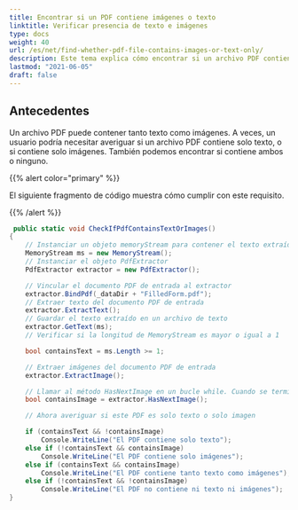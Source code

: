 ```yaml
---
title: Encontrar si un PDF contiene imágenes o texto
linktitle: Verificar presencia de texto e imágenes
type: docs
weight: 40
url: /es/net/find-whether-pdf-file-contains-images-or-text-only/
description: Este tema explica cómo encontrar si un archivo PDF contiene solo imágenes o solo texto con la clase PdfExtractor.
lastmod: "2021-06-05"
draft: false
---
```


## Antecedentes

Un archivo PDF puede contener tanto texto como imágenes. A veces, un usuario podría necesitar averiguar si un archivo PDF contiene solo texto, o si contiene solo imágenes. También podemos encontrar si contiene ambos o ninguno.

{{% alert color="primary" %}}

El siguiente fragmento de código muestra cómo cumplir con este requisito.

{{% /alert %}}

```csharp
 public static void CheckIfPdfContainsTextOrImages()
{
    // Instanciar un objeto memoryStream para contener el texto extraído del documento
    MemoryStream ms = new MemoryStream();
    // Instanciar el objeto PdfExtractor
    PdfExtractor extractor = new PdfExtractor();

    // Vincular el documento PDF de entrada al extractor
    extractor.BindPdf(_dataDir + "FilledForm.pdf");
    // Extraer texto del documento PDF de entrada
    extractor.ExtractText();
    // Guardar el texto extraído en un archivo de texto
    extractor.GetText(ms);
    // Verificar si la longitud de MemoryStream es mayor o igual a 1

    bool containsText = ms.Length >= 1;

    // Extraer imágenes del documento PDF de entrada
    extractor.ExtractImage();

    // Llamar al método HasNextImage en un bucle while. Cuando se terminen las imágenes, el bucle saldrá
    bool containsImage = extractor.HasNextImage();

    // Ahora averiguar si este PDF es solo texto o solo imagen

    if (containsText && !containsImage)
        Console.WriteLine("El PDF contiene solo texto");
    else if (!containsText && containsImage)
        Console.WriteLine("El PDF contiene solo imágenes");
    else if (containsText && containsImage)
        Console.WriteLine("El PDF contiene tanto texto como imágenes");
    else if (!containsText && !containsImage)
        Console.WriteLine("El PDF no contiene ni texto ni imágenes");
}
```